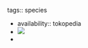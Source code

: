 tags:: species

- availability:: tokopedia
- ![](https://peach-geographical-bat-397.mypinata.cloud/ipfs/QmY19KCFYiioqnwpQ2ANTGLB8cZhFrTYrSfxGQLHtq1jX4)
-